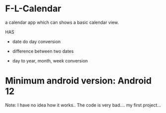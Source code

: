 # F-L-Calendar

a calendar app  which can shows a basic calendar view.

HAS

* date do day conversion

* difference between two dates 

* day to year, month, week conversion



# Minimum android version: Android 12

Note: I have no idea how it works.. The code is very bad.... my first project...
